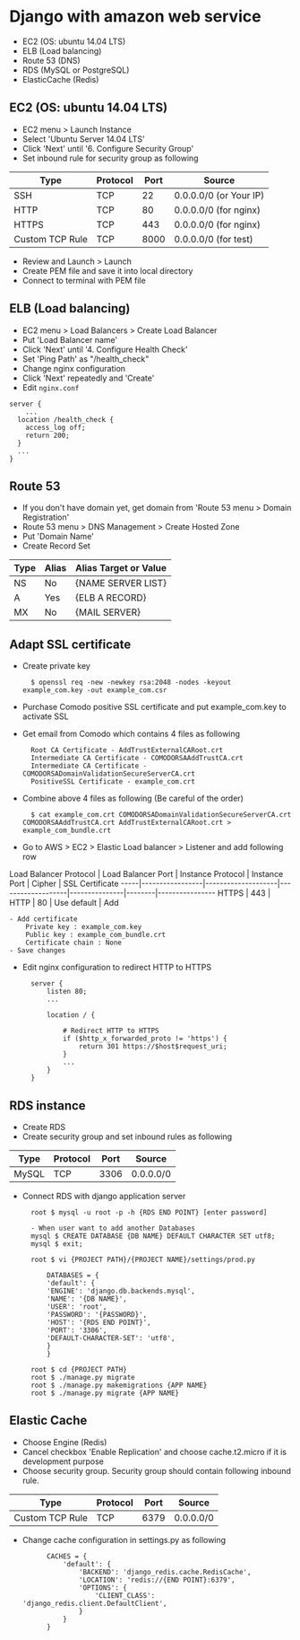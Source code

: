 # Django with amazon web service
- EC2 (OS: ubuntu 14.04 LTS)
- ELB (Load balancing)
- Route 53 (DNS)
- RDS (MySQL or PostgreSQL)
- ElasticCache (Redis)


## EC2 (OS: ubuntu 14.04 LTS)
- EC2 menu > Launch Instance
- Select 'Ubuntu Server 14.04 LTS'
- Click 'Next' until '6. Configure Security Group'
- Set inbound rule for security group as following

Type | Protocol | Port | Source
-----|----------|------|-------
SSH | TCP | 22 | 0.0.0.0/0 (or Your IP)
HTTP | TCP | 80 | 0.0.0.0/0 (for nginx)
HTTPS | TCP | 443 | 0.0.0.0/0 (for nginx)
Custom TCP Rule | TCP | 8000 | 0.0.0.0/0 (for test)

- Review and Launch > Launch
- Create PEM file and save it into local directory
- Connect to terminal with PEM file


## ELB (Load balancing)
- EC2 menu > Load Balancers > Create Load Balancer
- Put 'Load Balancer name'
- Click 'Next' until '4. Configure Health Check'
- Set 'Ping Path' as "/health_check"
- Change nginx configuration
- Click 'Next' repeatedly and 'Create'
- Edit `nginx.conf`

~~~~
server {
	...
  location /health_check {
  	access_log off;
    return 200;
  }
  ...
}
~~~~


## Route 53
- If you don't have domain yet, get domain from 'Route 53 menu > Domain Registration'
- Route 53 menu > DNS Management > Create Hosted Zone
- Put 'Domain Name'
- Create Record Set

Type | Alias | Alias Target or Value
-----|-------|----------------------
NS | No | {NAME SERVER LIST}
A | Yes | {ELB A RECORD}
MX | No | {MAIL SERVER}


## Adapt SSL certificate
- Create private key

		$ openssl req -new -newkey rsa:2048 -nodes -keyout example_com.key -out example_com.csr

- Purchase Comodo positive SSL certificate and put example_com.key to activate SSL
- Get email from Comodo which contains 4 files as following

		Root CA Certificate - AddTrustExternalCARoot.crt
		Intermediate CA Certificate - COMODORSAAddTrustCA.crt
		Intermediate CA Certificate - COMODORSADomainValidationSecureServerCA.crt
		PositiveSSL Certificate - example_com.crt

- Combine above 4 files as following (Be careful of the order)

		$ cat example_com.crt COMODORSADomainValidationSecureServerCA.crt  COMODORSAAddTrustCA.crt AddTrustExternalCARoot.crt > example_com_bundle.crt

- Go to AWS > EC2 > Elastic Load balancer > Listener and add following row

Load Balancer Protocol | Load Balancer Port | Instance Protocol | Instance Port | Cipher | SSL Certificate
-----|-----------------|--------------------|-------------------|---------------|--------|----------------
HTTPS | 443 | HTTP | 80 | Use default | Add

	- Add certificate
		Private key : example_com.key
		Public key : example_com_bundle.crt
		Certificate chain : None
	- Save changes

- Edit nginx configuration to redirect HTTP to HTTPS

		server {
	        listen 80;
	        ...
	        
			location / {
	            
	            # Redirect HTTP to HTTPS
	            if ($http_x_forwarded_proto != 'https') {
	                return 301 https://$host$request_uri;
	            }
	            ...
	        }
		}

<h2>RDS instance</h2>

- Create RDS
- Create security group and set inbound rules as following

Type | Protocol | Port | Source
-----|----------|------|-------
MySQL | TCP | 3306 | 0.0.0.0/0

- Connect RDS with django application server

		root $ mysql -u root -p -h {RDS END POINT} [enter password]
		
		- When user want to add another Databases
		mysql $ CREATE DATABASE {DB NAME} DEFAULT CHARACTER SET utf8;
		mysql $ exit;
		
		root $ vi {PROJECT PATH}/{PROJECT NAME}/settings/prod.py
		
			DATABASES = {
		    'default': {
	        'ENGINE': 'django.db.backends.mysql',
	        'NAME': '{DB NAME}',
	        'USER': 'root',
	        'PASSWORD': '{PASSWORD}',
	        'HOST': '{RDS END POINT}',
	        'PORT': '3306',
	        'DEFAULT-CHARACTER-SET': 'utf8',
		    }
			}
			
		root $ cd {PROJECT PATH}
		root $ ./manage.py migrate
		root $ ./manage.py makemigrations {APP NAME}
		root $ ./manage.py migrate {APP NAME}



<h2>Elastic Cache</h2>

- Choose Engine (Redis)
- Cancel checkbox 'Enable Replication' and choose cache.t2.micro if it is development purpose
- Choose security group. Security group should contain following inbound rule.

Type | Protocol | Port | Source
-----|----------|------|-------
Custom TCP Rule | TCP | 6379 | 0.0.0.0/0

- Change cache configuration in settings.py as following

			CACHES = {
				'default': {
				  	'BACKEND': 'django_redis.cache.RedisCache',
				    'LOCATION': 'redis://{END POINT}:6379',
				    'OPTIONS': {
				    	'CLIENT_CLASS': 'django_redis.client.DefaultClient',
				    }
				}
			}
